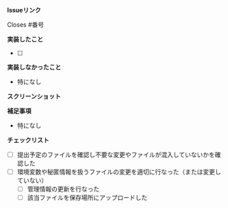 **Issueリンク**
<!-- #1 とかでリンク作れるから取り組んだ課題をリンクさせる -->
Closes #番号

**実装したこと**
<!--
実装したことを追記していく
例）
- [x] 献立モデル（MenuModel）の定義
- [x] 今日の献立データをDBから取得するViewModelの定義
-->
- [ ] 

**実装しなかったこと**

- 特になし

**スクリーンショット**
<!-- UIに関する実装の場合はスクショを貼る -->

**補足事項**

- 特になし

**チェックリスト**
<!-- レビューをしてもらう前に自身で確認を行う -->
- [ ] 提出予定のファイルを確認し不要な変更やファイルが混入していないかを確認した
- [ ] 環境変数や秘匿情報を扱うファイルの変更を適切に行なった（または変更していない）
    - [ ] 管理情報の更新を行なった
    - [ ] 該当ファイルを保存場所にアップロードした

